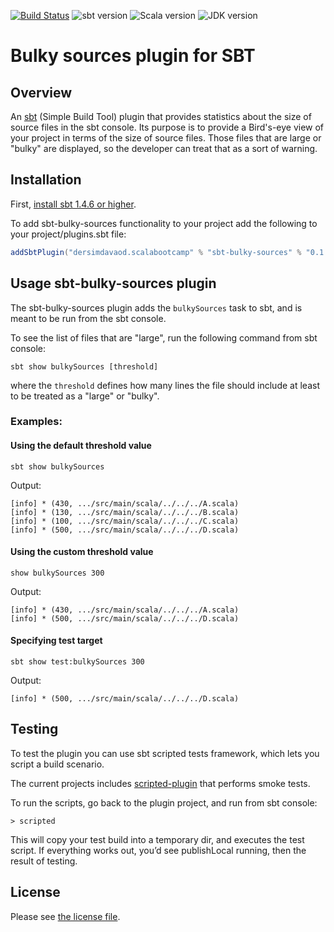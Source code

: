 [![Build Status](https://travis-ci.com/dersim-davaod/sbt-bulky-sources-plugin.svg?branch=main)](https://travis-ci.com/dersim-davaod/sbt-bulky-sources-plugin)
![sbt version](https://img.shields.io/static/v1?label=sbt&message=1.4.6&color=brightgreen)
![Scala version](https://img.shields.io/static/v1?label=scala&message=2.13.4&color=brightgreen&logo=scala)
![JDK version](https://img.shields.io/static/v1?label=JDK&message=15.0.2&color=brightgreen&logo=java)

# Bulky sources plugin for SBT

## Overview

An [sbt](https://www.scala-sbt.org) (Simple Build Tool) plugin
that provides statistics about the size of source files in the sbt console.
Its purpose is to provide a Bird's-eye view of your project in terms of the size of source files.
Those files that are large or "bulky" are displayed, so the developer can treat that as a sort of warning.

## Installation

First, [install sbt 1.4.6 or higher](https://www.scala-sbt.org/release/docs/Setup.html).

To add sbt-bulky-sources functionality to your project add the following to your project/plugins.sbt file:

```scala
addSbtPlugin("dersimdavaod.scalabootcamp" % "sbt-bulky-sources" % "0.1.0")
```

## Usage sbt-bulky-sources plugin

The sbt-bulky-sources plugin adds the `bulkySources` task to sbt, and is meant to be run from the sbt console.

To see the list of files that are "large", run the following command from sbt console:
```
sbt show bulkySources [threshold]
```

where the `threshold` defines how many lines the file should include at least to be treated as a "large" or "bulky".

### Examples:

#### Using the default threshold value

```
sbt show bulkySources
```

Output:

```
[info] * (430, .../src/main/scala/../../../A.scala)
[info] * (130, .../src/main/scala/../../../B.scala)
[info] * (100, .../src/main/scala/../../../C.scala)
[info] * (500, .../src/main/scala/../../../D.scala)
```

#### Using the custom threshold value

```
show bulkySources 300
```

Output:

```
[info] * (430, .../src/main/scala/../../../A.scala)
[info] * (500, .../src/main/scala/../../../D.scala)
```

#### Specifying test target

```
sbt show test:bulkySources 300
```

Output:

```
[info] * (500, .../src/main/scala/../../../D.scala)
```

## Testing

To test the plugin you can use sbt scripted tests framework,
which lets you script a build scenario.

The current projects includes [scripted-plugin](src/sbt-test/src-bulky-sources-plugin/smoke/test) that performs smoke tests.

To run the scripts, go back to the plugin project, and run from sbt console:

```
> scripted
```

This will copy your test build into a temporary dir, and executes the test script.
If everything works out, you’d see publishLocal running, then the result of testing.

## License

Please see [the license file](LICENSE.md).
